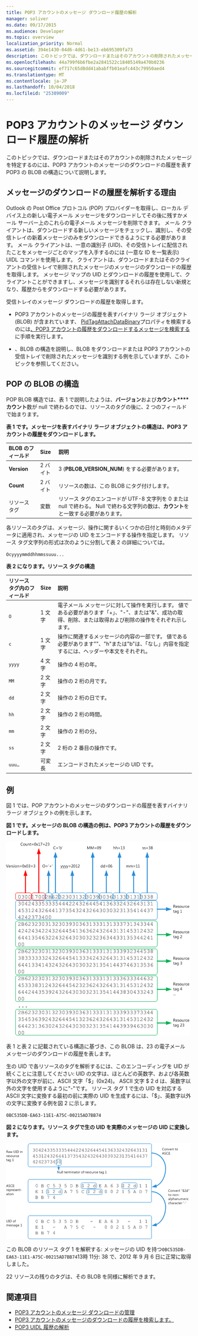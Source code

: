 ```yaml
---
title: POP3 アカウントのメッセージ ダウンロード履歴の解析
manager: soliver
ms.date: 09/17/2015
ms.audience: Developer
ms.topic: overview
localization_priority: Normal
ms.assetid: 394e1430-04d6-4d61-be13-eb695309fa73
description: このトピックでは、ダウンロードまたはそのアカウントの削除されたメッセージを特定するのには、POP3 アカウントのメッセージのダウンロードの履歴を表す POP3 の BLOB の構造について説明します。
ms.openlocfilehash: 44a799f6b6fbe2a2841522c18405149a470b0236
ms.sourcegitcommit: ef717c65d8dd41ababffb01eafc443c79950aed4
ms.translationtype: MT
ms.contentlocale: ja-JP
ms.lasthandoff: 10/04/2018
ms.locfileid: "25389009"
---
```

# <a name="parsing-the-message-download-history-for-a-pop3-account"></a>POP3 アカウントのメッセージ ダウンロード履歴の解析

このトピックでは、ダウンロードまたはそのアカウントの削除されたメッセージを特定するのには、POP3 アカウントのメッセージのダウンロードの履歴を表す POP3 の BLOB の構造について説明します。

<a name="OL15Con_AuxRef_ParsingMsgsHistory_WhyParseHistory"> </a>

## <a name="why-parse-the-message-download-history"></a>メッセージのダウンロードの履歴を解析する理由

Outlook の Post Office プロトコル (POP) プロバイダーを取得し、ローカル デバイス上の新しい電子メール メッセージをダウンロードしてその後に残すかメール サーバー上のこれらの電子メール メッセージを削除できます。 メール クライアントは、ダウンロードする新しいメッセージをチェックし、識別し、その受信トレイの新着メッセージのみをダウンロードできるようにする必要があります。 メール クライアントは、一意の識別子 (UID)、その受信トレイに配信されたことをメッセージごとのマップを入手するのには (一意な ID を一覧表示) UIDL コマンドを使用します。 クライアントは、ダウンロードまたはそのクライアントの受信トレイで削除されたメッセージのメッセージのダウンロードの履歴を取得します。 メッセージ マップの UID とダウンロードの履歴を使用して、クライアントことができますし、メッセージを識別するそれらは存在しない新規となり、履歴からをダウンロードする必要があります。
  
受信トレイのメッセージ ダウンロードの履歴を取得します。
  
- POP3 アカウントのメッセージの履歴を表すバイナリ ラージ オブジェクト (BLOB) が含まれています、 [PidTagAttachDataBinary](https://msdn.microsoft.com/library/3b0a8b28-863e-4b96-a4c0-fdb8f40555b9%28Office.15%29.aspx)プロパティを検索するのには[、POP3 アカウントの履歴をダウンロードするメッセージを検索する](locating-the-message-download-history-for-a-pop3-account.md)に手順を実行します。 
    
- 、BLOB の構造を説明し、BLOB をダウンロードまたは POP3 アカウントの受信トレイで削除されたメッセージを識別する例を示していますが、このトピックを参照してください。

<a name="OL15Con_AuxRef_ParsingMsgsHistory_BLOBStructure"> </a>

## <a name="pop-blob-structure"></a>POP の BLOB の構造

POP BLOB 構造では、表 1 で説明したようは、**バージョン**および**カウント****カウント**数が null で終わるのでは、リソースのタグの後に、2 つのフィールドで始まります。 
  
**表 1 です。メッセージを表すバイナリ ラージ オブジェクトの構造は、POP3 アカウントの履歴をダウンロードします。**

|**BLOB のフィールド**|**Size**|**説明**|
|:-----|:-----|:-----|
|**Version** <br/> |2 バイト  <br/> |3 (**PBLOB_VERSION_NUM**) をする必要があります。  <br/> |
|**Count** <br/> |2 バイト  <br/> |リソースの数は、この BLOB にタグ付けします。  <br/> |
|リソース タグ  <br/> |変数  <br/> |リソース タグのエンコードが UTF-8 文字列を 0 または null で終わる。 Null で終わる文字列の数は、**カウント**をと一致する必要があります。  <br/> |
   
各リソースのタグは、メッセージ、操作に関するいくつかの日付と時刻のメタデータに適用され、メッセージの UID をエンコードする操作を指定します。 リソース タグ文字列の形式は次のように分割して表 2 の詳細については。 
  
`Ocyyyymmddhhmmssuuu...`
  
**表 2 になります。リソース タグの構造**

|**リソース タグ内のフィールド**|**Size**|**説明**|
|:-----|:-----|:-----|
| `O` <br/> |1 文字  <br/> |電子メール メッセージに対して操作を実行します。 値である必要があります「+」、"-"、または"&amp;"、成功の取得、削除、または取得および削除の操作をそれぞれ示します。  <br/> |
| `c` <br/> |1 文字  <br/> |操作に関連するメッセージの内容の一部です。 値である必要があります""、"h"または"b"は、「なし」内容を指定するには、ヘッダーや本文をそれぞれ。  <br/> |
| `yyyy` <br/> |4 文字  <br/> |操作の 4 桁の年。  <br/> |
| `MM` <br/> |2 文字  <br/> |操作の 2 桁の月です。  <br/> |
| `dd` <br/> |2 文字  <br/> |操作の 2 桁の日です。  <br/> |
| `hh` <br/> |2 文字  <br/> |操作の 2 桁の時間。  <br/> |
| `mm` <br/> |2 文字  <br/> |操作の 2 桁の分。  <br/> |
| `ss` <br/> |2 文字  <br/> |2 桁の 2 番目の操作です。  <br/> |
| `uuu…` <br/> |可変長  <br/> |エンコードされたメッセージの UID です。  <br/> |

<a name="OL15Con_AuxRef_ParsingMsgsHistory_Example"> </a>

## <a name="example"></a>例

図 1 では、POP アカウントのメッセージのダウンロードの履歴を表すバイナリ ラージ オブジェクトの例を示します。 
  
**図 1 です。メッセージの BLOB の構造の例は、POP3 アカウントの履歴をダウンロードします。**

![POP3 アカウントのメッセージ ダウンロード履歴の BLOB](media/OL15Con_AuxRef_ParsingMsgsHistory_Blob.gif)
  
表 1 と表 2 に記載されている構造に基づき、この BLOB は、23 の電子メール メッセージのダウンロードの履歴を表します。
  
生の UID で各リソースのタグを解析するには、このエンコーディングを UID が続くことに注意してください: UID の文字は、ほとんどの英数字、および各英数字以外の文字が前に、ASCII 文字「$」(0x24)。 ASCII 文字 $ 2 d は、英数字以外の文字を使用するように"-"です。 リソース タグ 1 で生の UID を対応する ASCII 文字に変換する最初の前に実際の UID を生成するには、「$」、英数字以外の文字に変換する例を図 2 に示します。
  
`0BC535DB-EA63-11E1-A75C-00215AD7BB74`
  
**図 2 になります。リソース タグで生の UID を実際のメッセージの UID に変換します。**

![BLOB の生の UID から実際のメッセージ UID への変換](media/OL15Con_AuxRef_ParsingMsgsHistory_BlobRscTag.gif)
  
この BLOB のリソース タグ 1 を解釈する: メッセージの UID を持つ`0BC535DB-EA63-11E1-A75C-00215AD7BB74`13時 11分: 38 で、2012 年 9 月 6 日に正常に取得しました。 
  
22 リソースの残りのタグは、その BLOB を同様に解析できます。
  
## <a name="see-also"></a>関連項目
<a name="OL15Con_AuxRef_ParsingMsgsHistory_AdditionalRsc"> </a>

- [POP3 アカウントのメッセージ ダウンロードの管理](managing-message-downloads-for-pop3-accounts.md)    
- [POP3 アカウントのメッセージのダウンロードの履歴を検索します。](locating-the-message-download-history-for-a-pop3-account.md)    
- [POP3 UIDL 履歴の解析](https://blogs.msdn.com/b/stephen_griffin/archive/2012/12/04/parsing-the-pop3-uidl-history.aspx)
    

